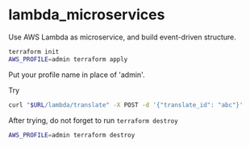 # lambda_microservices

Use AWS Lambda as microservice, and build event-driven structure.

```sh
terraform init
AWS_PROFILE=admin terraform apply
```

Put your profile name in place of 'admin'.

Try

```sh
curl "$URL/lambda/translate" -X POST -d '{"translate_id": "abc"}'
```

After trying, do not forget to run `terraform destroy`

```sh
AWS_PROFILE=admin terraform destroy
```

